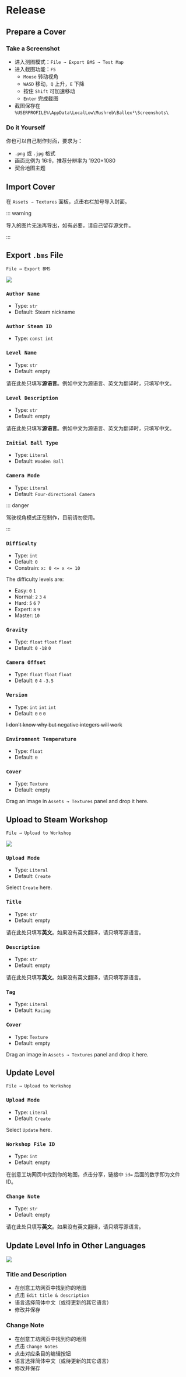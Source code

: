 # Release

## Prepare a Cover

### Take a Screenshot

- 进入测图模式：`File → Export BMS → Test Map`
- 进入截图功能：`F5`
  - `Mouse` 转动视角
  - `WASD` 移动，`Q` 上升，`E` 下降
  - 按住 `Shift` 可加速移动
  - `Enter` 完成截图
- 截图保存在 `%USERPROFILE%\AppData\LocalLow\Mushreb\Ballex²\Screenshots\`

### Do it Yourself

你也可以自己制作封面，要求为：

- `.png` 或 `.jpg` 格式
- 画面比例为 16:9，推荐分辨率为 1920×1080
- 契合地图主题

## Import Cover

在 `Assets → Textures` 面板，点击右栏加号导入封面。

::: warning

导入的图片无法再导出，如有必要，请自己留存源文件。

:::

## Export `.bms` File

`File → Export BMS`

![](/images/level-info-legend.jpg)

### `Author Name`

- Type: `str`
- Default: Steam nickname

### `Author Steam ID`

- Type: `const int`

### `Level Name`

- Type: `str`
- Default: empty

请在此处只填写**源语言**。例如中文为源语言、英文为翻译时，只填写中文。

### `Level Description`

- Type: `str`
- Default: empty

请在此处只填写**源语言**。例如中文为源语言、英文为翻译时，只填写中文。

### `Initial Ball Type`

- Type: `Literal`
- Default: `Wooden Ball`

### `Camera Mode`

- Type: `Literal`
- Default: `Four-directional Camera`

::: danger

驾驶视角模式正在制作，目前请勿使用。

:::

### `Difficulty`

- Type: `int`
- Default: `0`
- Constrain: `x: 0 <= x <= 10`

The difficulty levels are:

- Easy: `0` `1`
- Normal: `2` `3` `4`
- Hard: `5` `6` `7`
- Expert: `8` `9`
- Master: `10`

### `Gravity`

- Type: `float` `float` `float`
- Default: `0` `-18` `0`

### `Camera Offset`

- Type: `float` `float` `float`
- Default: `0` `4` `-3.5`

### `Version`

- Type: `int` `int` `int`
- Default: `0` `0` `0`

~~I don't know why but negative integers will work~~

### `Environment Temperature`

- Type: `float`
- Default: `0`

### `Cover`

- Type: `Texture`
- Default: empty

Drag an image in `Assets → Textures` panel and drop it here.

## Upload to Steam Workshop

`File → Upload to Workshop`

![](/images/steam-info-legend.jpg)

### `Upload Mode`

- Type: `Literal`
- Default: `Create`

Select `Create` here.

### `Title`

- Type: `str`
- Default: empty

请在此处只填写**英文**。如果没有英文翻译，请只填写源语言。

### `Description`

- Type: `str`
- Default: empty

请在此处只填写**英文**。如果没有英文翻译，请只填写源语言。

### `Tag`

- Type: `Literal`
- Default: `Racing`

### `Cover`

- Type: `Texture`
- Default: empty

Drag an image in `Assets → Textures` panel and drop it here.

## Update Level

`File → Upload to Workshop`

### `Upload Mode`

- Type: `Literal`
- Default: `Create`

Select `Update` here.

### `Workshop File ID`

- Type: `int`
- Default: empty

在创意工坊网页中找到你的地图，点击分享，链接中 `id=` 后面的数字即为文件 ID。

### `Change Note`

- Type: `str`
- Default: empty

请在此处只填写**英文**。如果没有英文翻译，请只填写源语言。

## Update Level Info in Other Languages

![](/images/steam-info-localization.jpg)

### Title and Description

- 在创意工坊网页中找到你的地图
- 点击 `Edit title & description`
- 语言选择简体中文（或待更新的其它语言）
- 修改并保存

### Change Note

- 在创意工坊网页中找到你的地图
- 点击 `Change Notes`
- 点击对应条目的编辑按钮
- 语言选择简体中文（或待更新的其它语言）
- 修改并保存
